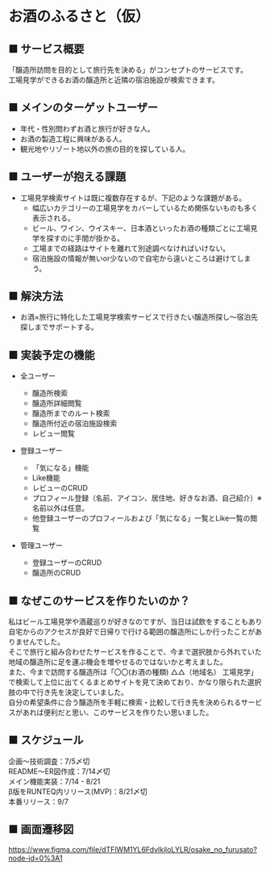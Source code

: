 # お酒のふるさと（仮）

## ■ サービス概要
「醸造所訪問を目的として旅行先を決める」がコンセプトのサービスです。</br>
工場見学ができるお酒の醸造所と近隣の宿泊施設が検索できます。

## ■ メインのターゲットユーザー
- 年代・性別問わずお酒と旅行が好きな人。
- お酒の製造工程に興味がある人。
- 観光地やリゾート地以外の旅の目的を探している人。

## ■ ユーザーが抱える課題
- 工場見学検索サイトは既に複数存在するが、下記のような課題がある。
  - 幅広いカテゴリーの工場見学をカバーしているため関係ないものも多く表示される。
  - ビール、ワイン、ウイスキー、日本酒といったお酒の種類ごとに工場見学を探すのに手間が掛かる。
  - 工場までの経路はサイトを離れて別途調べなければいけない。
  - 宿泊施設の情報が無いor少ないので自宅から遠いところは避けてしまう。

## ■ 解決方法
- お酒×旅行に特化した工場見学検索サービスで行きたい醸造所探し〜宿泊先探しまでサポートする。

## ■ 実装予定の機能
- 全ユーザー
  - 醸造所検索
  - 醸造所詳細閲覧
  - 醸造所までのルート検索
  - 醸造所付近の宿泊施設検索
  - レビュー閲覧

- 登録ユーザー
  - 「気になる」機能
  - Like機能
  - レビューのCRUD
  - プロフィール登録（名前、アイコン、居住地、好きなお酒、自己紹介）※名前以外は任意。
  - 他登録ユーザーのプロフィールおよび「気になる」一覧とLike一覧の閲覧 

- 管理ユーザー
  - 登録ユーザーのCRUD
  - 醸造所のCRUD

## ■ なぜこのサービスを作りたいのか？
私はビール工場見学や酒蔵巡りが好きなのですが、当日は試飲をすることもあり自宅からのアクセスが良好で日帰りで行ける範囲の醸造所にしか行ったことがありませんでした。</br>
そこで旅行と組み合わせたサービスを作ることで、今まで選択肢から外れていた地域の醸造所に足を運ぶ機会を増やせるのではないかと考えました。</br>
また、今まで訪問する醸造所は「〇〇(お酒の種類) △△（地域名） 工場見学」で検索して上位に出てくるまとめサイトを見て決めており、かなり限られた選択肢の中で行き先を決定していました。</br>
自分の希望条件に合う醸造所を手軽に検索・比較して行き先を決められるサービスがあれば便利だと思い、このサービスを作りたい思いました。

## ■ スケジュール
  企画〜技術調査：7/5〆切</br>
  README〜ER図作成：7/14〆切</br>
  メイン機能実装：7/14 - 8/21</br>
  β版をRUNTEQ内リリース(MVP)：8/21〆切</br>
  本番リリース：9/7

## ■ 画面遷移図
  https://www.figma.com/file/dTFlWM1YL6FdvlkjloLYLR/osake_no_furusato?node-id=0%3A1